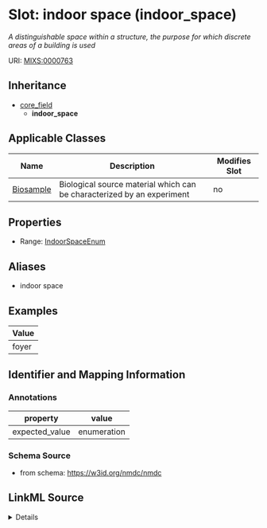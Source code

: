 # Slot: indoor space (indoor_space)


_A distinguishable space within a structure, the purpose for which discrete areas of a building is used_



URI: [MIXS:0000763](https://w3id.org/mixs/0000763)




## Inheritance

* [core_field](core_field.md)
    * **indoor_space**





## Applicable Classes

| Name | Description | Modifies Slot |
| --- | --- | --- |
[Biosample](Biosample.md) | Biological source material which can be characterized by an experiment |  no  |







## Properties

* Range: [IndoorSpaceEnum](IndoorSpaceEnum.md)



## Aliases


* indoor space




## Examples

| Value |
| --- |
| foyer |

## Identifier and Mapping Information





### Annotations

| property | value |
| --- | --- |
| expected_value | enumeration || occurrence | 1 |



### Schema Source


* from schema: https://w3id.org/nmdc/nmdc




## LinkML Source

<details>
```yaml
name: indoor_space
annotations:
  expected_value:
    tag: expected_value
    value: enumeration
  occurrence:
    tag: occurrence
    value: '1'
description: A distinguishable space within a structure, the purpose for which discrete
  areas of a building is used
title: indoor space
examples:
- value: foyer
from_schema: https://w3id.org/nmdc/nmdc
aliases:
- indoor space
rank: 1000
is_a: core field
slot_uri: MIXS:0000763
multivalued: false
alias: indoor_space
domain_of:
- Biosample
range: indoor_space_enum

```
</details>